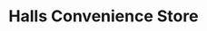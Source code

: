 ---
title: "Halls Convenience Store"
url: /east-cowes/halls-convenience-store/
shop: convenience
---